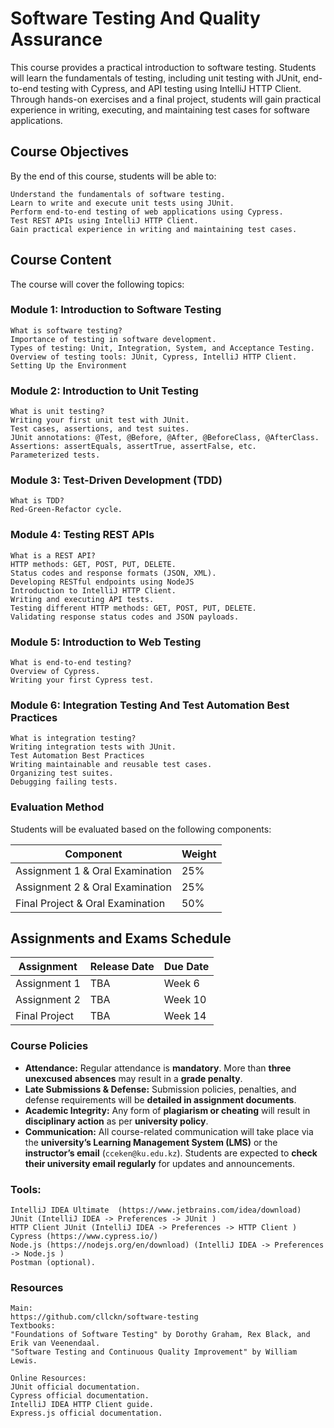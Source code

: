 # Software Testing And Quality Assurance

This course provides a practical introduction to software testing. Students will learn the fundamentals of testing, including unit testing with JUnit, end-to-end testing with Cypress, and API testing using IntelliJ HTTP Client. Through hands-on exercises and a final project, students will gain practical experience in writing, executing, and maintaining test cases for software applications. 

## Course Objectives

By the end of this course, students will be able to:

    Understand the fundamentals of software testing.
    Learn to write and execute unit tests using JUnit.
    Perform end-to-end testing of web applications using Cypress.
    Test REST APIs using IntelliJ HTTP Client.
    Gain practical experience in writing and maintaining test cases.


## Course Content
The course will cover the following topics:

### Module 1: Introduction to Software Testing
    What is software testing?
    Importance of testing in software development.
    Types of testing: Unit, Integration, System, and Acceptance Testing.
    Overview of testing tools: JUnit, Cypress, IntelliJ HTTP Client.
    Setting Up the Environment

### Module 2: Introduction to Unit Testing
    What is unit testing?
    Writing your first unit test with JUnit.
    Test cases, assertions, and test suites.
    JUnit annotations: @Test, @Before, @After, @BeforeClass, @AfterClass.
    Assertions: assertEquals, assertTrue, assertFalse, etc.
    Parameterized tests.
### Module 3: Test-Driven Development (TDD)
    What is TDD?
    Red-Green-Refactor cycle.
### Module 4: Testing REST APIs
    What is a REST API?
    HTTP methods: GET, POST, PUT, DELETE.
    Status codes and response formats (JSON, XML).
    Developing RESTful endpoints using NodeJS
    Introduction to IntelliJ HTTP Client.
    Writing and executing API tests.
    Testing different HTTP methods: GET, POST, PUT, DELETE.
    Validating response status codes and JSON payloads.
### Module 5: Introduction to Web Testing
    What is end-to-end testing?
    Overview of Cypress.
    Writing your first Cypress test.
### Module 6: Integration Testing And Test Automation Best Practices
    What is integration testing?
    Writing integration tests with JUnit.
    Test Automation Best Practices
    Writing maintainable and reusable test cases.
    Organizing test suites.
    Debugging failing tests.

### Evaluation Method

Students will be evaluated based on the following components:  

| **Component**                  | **Weight** |
|--------------------------------|-----------|
| Assignment 1 & Oral Examination | 25%       |
| Assignment 2 & Oral Examination | 25%       |
| Final Project & Oral Examination | 50%       |

## Assignments and Exams Schedule  

| **Assignment**   | **Release Date** | **Due Date**  |
|-----------------|-----------------|--------------|
| Assignment 1   | TBA              | Week 6       |
| Assignment 2   | TBA              | Week 10      |
| Final Project  | TBA              | Week 14      |


### Course Policies

- **Attendance:** Regular attendance is **mandatory**. More than **three unexcused absences** may result in a **grade penalty**.  
- **Late Submissions & Defense:** Submission policies, penalties, and defense requirements will be **detailed in assignment documents**.  
- **Academic Integrity:** Any form of **plagiarism or cheating** will result in **disciplinary action** as per **university policy**.  
- **Communication:** All course-related communication will take place via the **university’s Learning Management System (LMS)** or the **instructor’s email** (`cceken@ku.edu.kz`). Students are expected to **check their university email regularly** for updates and announcements.  


### Tools:
    IntelliJ IDEA Ultimate  (https://www.jetbrains.com/idea/download)
    JUnit (IntelliJ IDEA -> Preferences -> JUnit )
    HTTP Client JUnit (IntelliJ IDEA -> Preferences -> HTTP Client )
    Cypress (https://www.cypress.io/)
    Node.js (https://nodejs.org/en/download) (IntelliJ IDEA -> Preferences -> Node.js )
    Postman (optional).

### Resources
    Main:
    https://github.com/cllckn/software-testing
    Textbooks:
    "Foundations of Software Testing" by Dorothy Graham, Rex Black, and Erik van Veenendaal.
    "Software Testing and Continuous Quality Improvement" by William Lewis.
    
    Online Resources:
    JUnit official documentation.
    Cypress official documentation.
    IntelliJ IDEA HTTP Client guide.
    Express.js official documentation.


